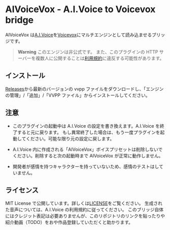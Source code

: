 # AIVoiceVox - A.I.Voice to Voicevox bridge

AIVoiceVox は[A.I.Voice](https://aivoice.jp/)を[Voicevox](https://voicevox.hiroshiba.jp/)にマルチエンジンとして読み込ませるブリッジです。

> **Warning**
> このエンジンは非公式です。
> また、このプラグインの HTTP サーバーを複数人に公開することは[利用規約](https://aivoice.jp/manual/editor/api.html#termsandconditions)に違反する可能性があります。

## インストール

[Releases](https://github.com/sevenc-nanashi/aivoice-vox/releases)から最新のバージョンの vvpp ファイルをダウンロードし、「エンジンの管理」/「追加」/「VVPP ファイル」からインストールしてください。

## 注意

- このプラグインの起動中は A.I.Voice の設定を書き換えます。A.I.Voice を終了すると元に戻ります。
  もし異常終了した場合は、もう一度プラグインを起動してください。可能な限り元の設定に戻します。

- A.I.Voice 内に作成される「AIVoiceVox」ボイスプリセットは削除しないでください。削除すると次の起動時まで AIVoiceVox が正常に動作しません。

- 開発者が感情を持つキャラクターを持っていないため、感情のテストはしていません。

## ライセンス

MIT License で公開しています。詳しくは[LICENSE](LICENSE)をご覧ください。
生成された音声については、A.I.Voice の利用規約に従ってください。
このブリッジ自体にはクレジット表記は必要ありませんが、このリポジトリのリンクを貼ったりや紹介動画（TODO）をおや作品登録していただくと助かります。
